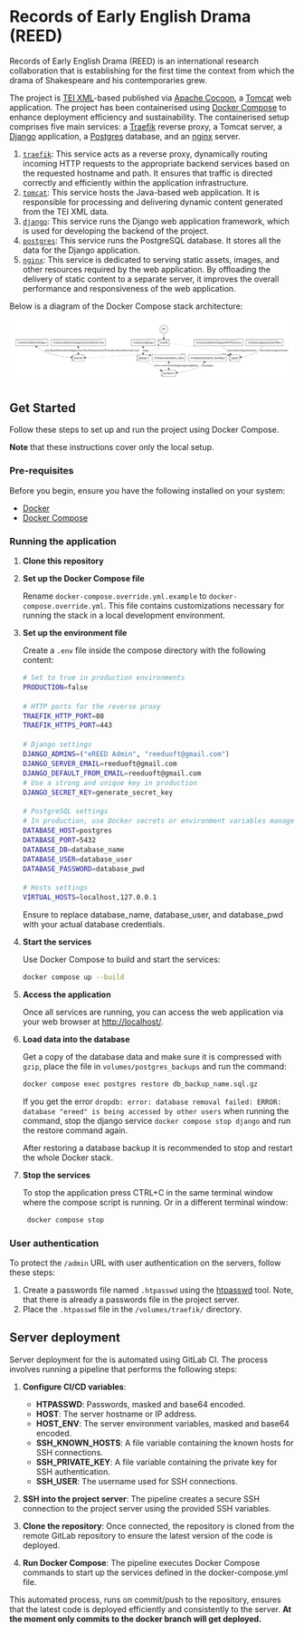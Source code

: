 # Records of Early English Drama (REED)

Records of Early English Drama (REED) is an international research collaboration
that is establishing for the first time the context from which the drama of
Shakespeare and his contemporaries grew.

The project is [TEI XML](https://tei-c.org/)-based
published via [Apache Cocoon](https://cocoon.apache.org/), a
[Tomcat](https://tomcat.apache.org/) web application. The project has
been containerised using [Docker Compose](https://docs.docker.com/compose/) to
enhance deployment efficiency and sustainability. The containerised setup
comprises five main services: a [Traefik](https://traefik.io/traefik/) reverse
proxy, a Tomcat server, a [Django](http://djangoproject.com/) application, a
[Postgres](http://postgresql.org/) database, and an
[nginx](https://www.nginx.com/) server.

1. [`traefik`](https://hub.docker.com/_/traefik): This
   service acts as a reverse proxy, dynamically routing incoming HTTP requests
   to the appropriate backend services based on the requested hostname and path.
   It ensures that traffic is directed correctly and efficiently within the
   application infrastructure.
1. [`tomcat`](https://hub.docker.com/_/tomcat): This service hosts the
   Java-based web application. It is responsible for processing and delivering
   dynamic content generated from the TEI XML data.
1. [`django`](https://hub.docker.com/_/python): This service runs the Django web
   application framework, which is used for developing the backend of the
   project.
1. [`postgres`](https://hub.docker.com/_/postgres): This service runs the
   PostgreSQL database. It stores all the data for the Django application.
1. [`nginx`](https://hub.docker.com/_/nginx): This service is dedicated to
   serving static assets, images, and other resources required by the web
   application. By offloading the delivery of static content to a separate
   server, it improves the overall performance and responsiveness of the web
   application.

Below is a diagram of the Docker Compose stack architecture:

![Architecture diagram of the docker compose stack](docker-compose.png "Architecture diagram")

## Get Started

Follow these steps to set up and run the project using Docker Compose.

**Note** that these instructions cover only the local setup.

### Pre-requisites

Before you begin, ensure you have the following installed on your system:

- [Docker](https://www.docker.com/products/docker-desktop/)
- [Docker Compose](https://docs.docker.com/compose/)

### Running the application

1. **Clone this repository**
1. **Set up the Docker Compose file**

   Rename `docker-compose.override.yml.example` to
   `docker-compose.override.yml`. This file contains customizations necessary
   for running the stack in a local development environment.

1. **Set up the environment file**

   Create a `.env` file inside the compose directory with the following content:

   ```sh
   # Set to true in production environments
   PRODUCTION=false

   # HTTP ports for the reverse proxy
   TRAEFIK_HTTP_PORT=80
   TRAEFIK_HTTPS_PORT=443

   # Django settings
   DJANGO_ADMINS=("eREED Admin", "reeduoft@gmail.com")
   DJANGO_SERVER_EMAIL=reeduoft@gmail.com
   DJANGO_DEFAULT_FROM_EMAIL=reeduoft@gmail.com
   # Use a strong and unique key in production
   DJANGO_SECRET_KEY=generate_secret_key

   # PostgreSQL settings
   # In production, use Docker secrets or environment variables managed by the orchestrator
   DATABASE_HOST=postgres
   DATABASE_PORT=5432
   DATABASE_DB=database_name
   DATABASE_USER=database_user
   DATABASE_PASSWORD=database_pwd

   # Hosts settings
   VIRTUAL_HOSTS=localhost,127.0.0.1
   ```

   Ensure to replace database_name, database_user, and database_pwd with your
   actual database credentials.

1. **Start the services**

   Use Docker Compose to build and start the services:

   ```bash
   docker compose up --build
   ```

1. **Access the application**

   Once all services are running, you can access the web application via your
   web browser at [http://localhost/](http://localhost/).

1. **Load data into the database**

   Get a copy of the database data and make sure it is compressed with `gzip`,
   place the file in `volumes/postgres_backups` and run the command:

   ```bash
   docker compose exec postgres restore db_backup_name.sql.gz
   ```

   If you get the error `dropdb: error: database removal failed: ERROR:  
database "ereed" is being accessed by other users` when running the command,
   stop the django service `docker compose stop django` and run the restore
   command again.

   After restoring a database backup it is recommended to stop and restart the
   whole Docker stack.

1. **Stop the services**

   To stop the application press CTRL+C in the same terminal window where the
   compose script is running. Or in a different terminal window:

   ```bash
    docker compose stop
   ```

### User authentication

To protect the `/admin` URL with user authentication on the servers, follow
these steps:

1. Create a passwords file named `.htpasswd` using the
   [htpasswd](https://httpd.apache.org/docs/current/programs/htpasswd.html) tool.
   Note, that there is already a passwords file in the project server.
1. Place the `.htpasswd` file in the `/volumes/traefik/` directory.

## Server deployment

Server deployment for the is automated using GitLab CI. The process involves
running a pipeline that performs the following steps:

1. **Configure CI/CD variables**:

   - **HTPASSWD**: Passwords, masked and base64 encoded.
   - **HOST**: The server hostname or IP address.
   - **HOST_ENV**: The server environment variables, masked and base64 encoded.
   - **SSH_KNOWN_HOSTS**: A file variable containing the known hosts for SSH
     connections.
   - **SSH_PRIVATE_KEY**: A file variable containing the private key for SSH
     authentication.
   - **SSH_USER**: The username used for SSH connections.

1. **SSH into the project server**: The pipeline creates a secure SSH connection
   to the project server using the provided SSH variables.
1. **Clone the repository**: Once connected, the repository is cloned from the
   remote GitLab repository to ensure the latest version of the code is deployed.
1. **Run Docker Compose**: The pipeline executes Docker Compose commands to
   start up the services defined in the docker-compose.yml file.

This automated process, runs on commit/push to the repository, ensures that the
latest code is deployed efficiently and consistently to the server. **At the
moment only commits to the docker branch will get deployed.**
